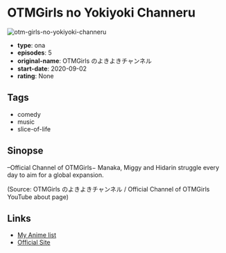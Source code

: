 # OTMGirls no Yokiyoki Channeru

![otm-girls-no-yokiyoki-channeru](https://cdn.myanimelist.net/images/anime/1202/110102.jpg)

-   **type**: ona
-   **episodes**: 5
-   **original-name**: OTMGirls のよきよきチャンネル
-   **start-date**: 2020-09-02
-   **rating**: None

## Tags

-   comedy
-   music
-   slice-of-life

## Sinopse

–Official Channel of OTMGirls−
Manaka, Miggy and Hidarin struggle every day to aim for a global expansion.

(Source: OTMGirls のよきよきチャンネル / Official Channel of OTMGirls YouTube about page)

## Links

-   [My Anime list](https://myanimelist.net/anime/43769/OTMGirls_no_Yokiyoki_Channeru)
-   [Official Site](http://otmgirls.net/)
